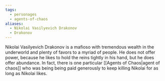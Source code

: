 ```yaml
---
tags:
  - personages
  - agents-of-chaos
aliases:
  - Nikolai Vasilyevich Drakonov
  - Drakonov
---
```

Nikolai Vasilyevich Drakonov is a mafioso with tremendous wealth in the underworld and plenty of favors to a myriad of people. He does not offer power, because he likes to hold the reins tightly in his hand, but he does offer abundance. In fact, there is one particular [[Agents of Chaos|agent of chaos]] who was being being paid generously to keep killing Nikolai for as long as Nikolai likes.